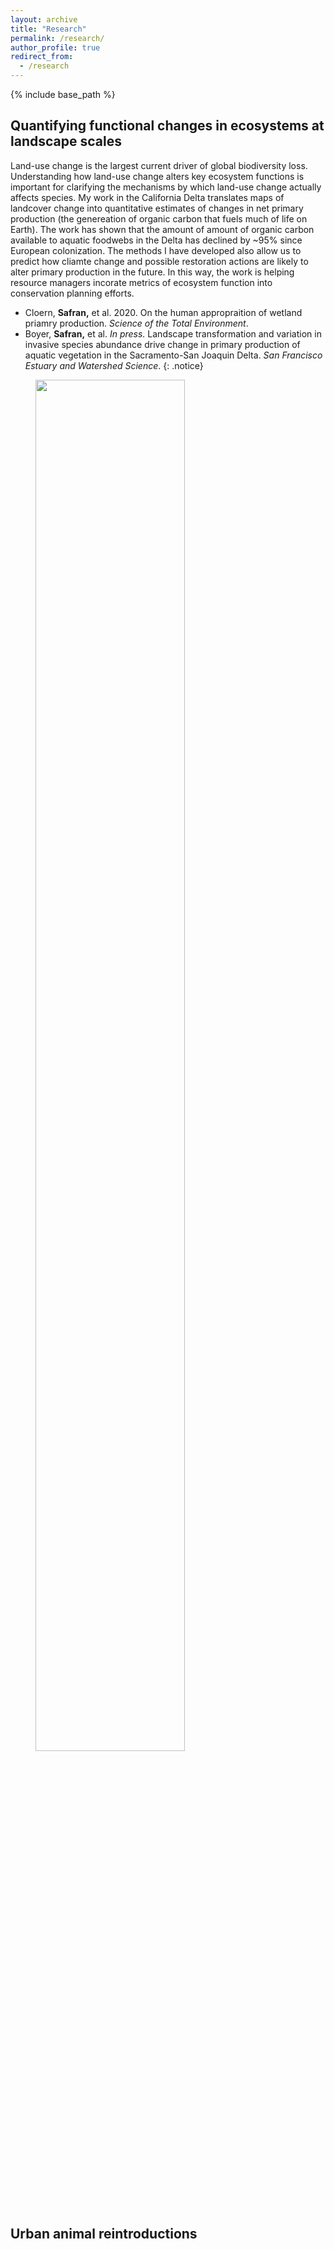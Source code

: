 ```yaml
---
layout: archive
title: "Research"
permalink: /research/
author_profile: true
redirect_from:
  - /research
---
```


{% include base_path %}

## Quantifying functional changes in ecosystems at landscape scales

Land-use change is the largest current driver of global biodiversity loss. Understanding how land-use change alters key ecosystem functions is important for clarifying the mechanisms by which land-use change actually affects species. My work in the California Delta translates maps of landcover change into quantitative estimates of changes in net primary production (the genereation of organic carbon that fuels much of life on Earth). The work has shown that the amount of amount of organic carbon available to aquatic foodwebs in the Delta has declined by ~95% since European colonization. The methods I have developed also allow us to predict how cliamte change and possible restoration actions are likely to alter primary production in the future. In this way, the work is helping resource managers incorate metrics of ecosystem function into conservation planning efforts. <br>
   * Cloern, **Safran,** et al. 2020. On the human appropraition of wetland priamry production. *Science of the Total Environment*.
   * Boyer, **Safran,** et al. *In press.* Landscape transformation and variation in invasive species abundance drive change in primary production of aquatic vegetation in the Sacramento-San Joaquin Delta. *San Francisco Estuary and Watershed Science*.
{: .notice}<br>
<figure>
  <img src="Delta_NPP.jpg" align="center" style="width:75%" />
</figure>

<h2>
Urban animal reintroductions
</h2>
